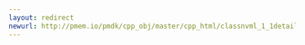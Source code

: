 ```yaml
---
layout: redirect
newurl: http://pmem.io/pmdk/cpp_obj/master/cpp_html/classnvml_1_1detail_1_1persistent__ptr__base.html
---
```

